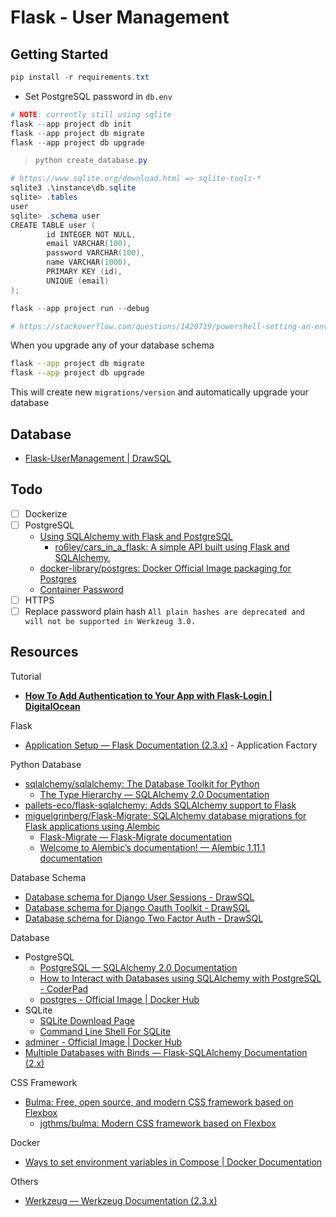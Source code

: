 # Flask - User Management

## Getting Started

```powershell
pip install -r requirements.txt
```

- Set PostgreSQL password in `db.env`

```powershell
# NOTE: currently still using sqlite
flask --app project db init
flask --app project db migrate
flask --app project db upgrade
```

> ```powershell
> python create_database.py
> ```

```powershell
# https://www.sqlite.org/download.html => sqlite-tools-*
sqlite3 .\instance\db.sqlite
sqlite> .tables
user
sqlite> .schema user
CREATE TABLE user (
        id INTEGER NOT NULL,
        email VARCHAR(100),
        password VARCHAR(100),
        name VARCHAR(1000),
        PRIMARY KEY (id),
        UNIQUE (email)
);
```

```powershell
flask --app project run --debug

# https://stackoverflow.com/questions/1420719/powershell-setting-an-environment-variable-for-a-single-command-only
```

When you upgrade any of your database schema

```sh
flask --app project db migrate
flask --app project db upgrade
```

This will create new `migrations/version` and automatically upgrade your database

## Database

- [Flask-UserManagement | DrawSQL](https://drawsql.app/teams/trader/diagrams/flask-usermanagement)

## Todo

- [ ] Dockerize
- [ ] PostgreSQL
  - [Using SQLAlchemy with Flask and PostgreSQL](https://stackabuse.com/using-sqlalchemy-with-flask-and-postgresql/)
    - [ro6ley/cars_in_a_flask: A simple API built using Flask and SQLAlchemy.](https://github.com/ro6ley/cars_in_a_flask)
  - [docker-library/postgres: Docker Official Image packaging for Postgres](https://github.com/docker-library/postgres)
  - [Container Password](https://github.com/docker-library/postgres/issues/111#issuecomment-293053904)
- [ ] HTTPS
- [ ] Replace password plain hash `All plain hashes are deprecated and will not be supported in Werkzeug 3.0.`

## Resources

Tutorial

- [**How To Add Authentication to Your App with Flask-Login | DigitalOcean**](https://www.digitalocean.com/community/tutorials/how-to-add-authentication-to-your-app-with-flask-login)

Flask

- [Application Setup — Flask Documentation (2.3.x)](https://flask.palletsprojects.com/en/2.3.x/tutorial/factory/) - Application Factory

Python Database

- [sqlalchemy/sqlalchemy: The Database Toolkit for Python](https://github.com/sqlalchemy/sqlalchemy)
  - [The Type Hierarchy — SQLAlchemy 2.0 Documentation](https://docs.sqlalchemy.org/en/20/core/type_basics.html#generic-camelcase-types)
- [pallets-eco/flask-sqlalchemy: Adds SQLAlchemy support to Flask](https://github.com/pallets-eco/flask-sqlalchemy/)
- [miguelgrinberg/Flask-Migrate: SQLAlchemy database migrations for Flask applications using Alembic](https://github.com/miguelgrinberg/flask-migrate)
  - [Flask-Migrate — Flask-Migrate documentation](https://flask-migrate.readthedocs.io/en/latest/)
  - [Welcome to Alembic’s documentation! — Alembic 1.11.1 documentation](https://alembic.sqlalchemy.org/en/latest/)

Database Schema

- [Database schema for Django User Sessions - DrawSQL](https://drawsql.app/templates/django-user-sessions)
- [Database schema for Django Oauth Toolkit - DrawSQL](https://drawsql.app/templates/django-oauth-toolkit)
- [Database schema for Django Two Factor Auth - DrawSQL](https://drawsql.app/templates/django-two-factor-auth)

Database

- PostgreSQL
  - [PostgreSQL — SQLAlchemy 2.0 Documentation](https://docs.sqlalchemy.org/en/20/dialects/postgresql.html)
  - [How to Interact with Databases using SQLAlchemy with PostgreSQL - CoderPad](https://coderpad.io/blog/development/sqlalchemy-with-postgresql/)
  - [postgres - Official Image | Docker Hub](https://hub.docker.com/_/postgres)
- SQLite
  - [SQLite Download Page](https://www.sqlite.org/download.html)
  - [Command Line Shell For SQLite](https://www.sqlite.org/cli.html)
- [adminer - Official Image | Docker Hub](https://hub.docker.com/_/adminer/)
- [Multiple Databases with Binds — Flask-SQLAlchemy Documentation (2.x)](https://flask-sqlalchemy.palletsprojects.com/en/2.x/binds/)

CSS Framework

- [Bulma: Free, open source, and modern CSS framework based on Flexbox](https://bulma.io/)
  - [jgthms/bulma: Modern CSS framework based on Flexbox](https://github.com/jgthms/bulma)

Docker

- [Ways to set environment variables in Compose | Docker Documentation](https://docs.docker.com/compose/environment-variables/set-environment-variables/)

Others

- [Werkzeug — Werkzeug Documentation (2.3.x)](https://werkzeug.palletsprojects.com/en/2.3.x/)
